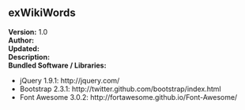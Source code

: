 <html>
    <head>
    </head>
    <body>
        <h2>exWikiWords</h2>
        <div><b>Version:</b> 1.0</div>
        <div><b>Author:</b> </div>
        <div><b>Updated:</b> </div>
        <div><b>Description:</b> </div>
        <div><b>Bundled Software / Libraries:</b></div>
        <div>
            <ul>
                <li>jQuery 1.9.1: http://jquery.com/</li>
                <li>Bootstrap 2.3.1: http://twitter.github.com/bootstrap/index.html</li>
                <li>Font Awesome 3.0.2: http://fortawesome.github.io/Font-Awesome/</li>
            </ul>
        </div>
    </body>
</html>